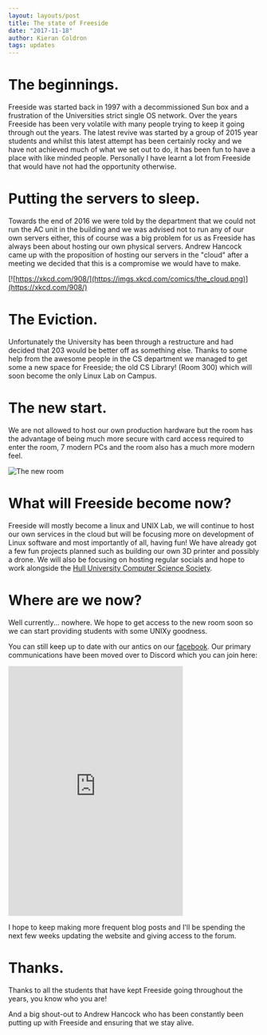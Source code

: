 ```yaml
---
layout: layouts/post
title: The state of Freeside
date: "2017-11-18"
author: Kieran Coldron
tags: updates
---
```


# The beginnings.

Freeside was started back in 1997 with a decommissioned Sun box and a frustration of the Universities strict single OS network. Over the years Freeside has been very volatile with many people trying to keep it going through out the years. The latest revive was started by a group of 2015 year students and whilst this latest attempt has been certainly rocky and we have not achieved much of what we set out to do, it has been fun to have a place with like minded people. Personally I have learnt a lot from Freeside that would have not had the opportunity otherwise.

# Putting the servers to sleep.
Towards the end of 2016 we were told by the department that we could not run the AC unit in the building and we was advised not to run any of our own servers either, this of course was a big problem for us as Freeside has always been about hosting our own physical servers. Andrew Hancock came up with the proposition of hosting our servers in the "cloud" after a meeting we decided that this is a compromise we would have to make.

[![https://xkcd.com/908/](https://imgs.xkcd.com/comics/the_cloud.png)](https://xkcd.com/908/)

# The Eviction.

Unfortunately the University has been through a restructure and had decided that 203 would be better off as something else. Thanks to some help from the awesome people in the CS department we managed to get some a new space for Freeside; the old CS Library! (Room 300) which will soon become the only Linux Lab on Campus.

# The new start.
We are not allowed to host our own production hardware but the room has the advantage of being much more secure with card access required to enter the room, 7 modern PCs and the room also has a much more modern feel.

![The new room](https://scontent-lht6-1.xx.fbcdn.net/v/t1.0-9/22007531_913197692165281_4143075104486123043_n.jpg?oh=a95b8c96e3c125d22211475ed747820b&oe=5AA122FB)

# What will Freeside become now?

Freeside will mostly become a linux and UNIX Lab, we will continue to host our own services in the cloud but will be focusing more on development of Linux software and most importantly of all, having fun! We have already got a few fun projects planned such as building our own 3D printer and possibly a drone. We will also be focusing on hosting regular socials and hope to work alongside the [Hull University Computer Science Society](https://www.facebook.com/hullCSS/).


# Where are we now?

Well currently... nowhere. We hope to get access to the new room soon so we can start providing students with some UNIXy goodness.

You can still keep up to date with our antics on our [facebook](https://www.facebook.com/freesideHull).
Our primary communications have been moved over to Discord which you can join here:
<iframe src="https://discordapp.com/widget?id=364428045093699594&theme=dark" width="350" height="500" allowtransparency="true" frameborder="0"></iframe>

I hope to keep making more frequent blog posts and I'll be spending the next few weeks updating the website and giving access to the forum.

# Thanks.

Thanks to all the students that have kept Freeside going throughout the years, you know who you are!

And a big shout-out to Andrew Hancock who has been constantly been putting up with Freeside and ensuring that we stay alive.
